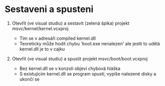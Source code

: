 # Sestaveni a spusteni

1) Otevřít (ve visual studiu) a sestavit (zelená špika) projekt
msvc/kernel/kernel.vcxproj
	- Tím se v adresáři compiled kernel.dll
	- Teoreticky může hodit chybu 'boot.exe nenalezen' ale jestli to 
udělá kernel.dll je to v cajku

2) Otevřít (ve visual studiu) a spustit projekt msvc/boot/boot.vcxproj
	- Bez kernel.dll se v konzoli objeví chybová hláška
	- S existujícím kernel.dll se program spustí, vypíše nalezené 
disky a ukončí se
